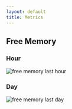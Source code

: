 ```yaml
---
layout: default
title: Metrics 
---
```


## Free Memory
### Hour
![free memory last hour](http://neidetcher.com/free_memory_hour.png)

### Day
![free memory last day](http://neidetcher.com/free_memory_day.png)
